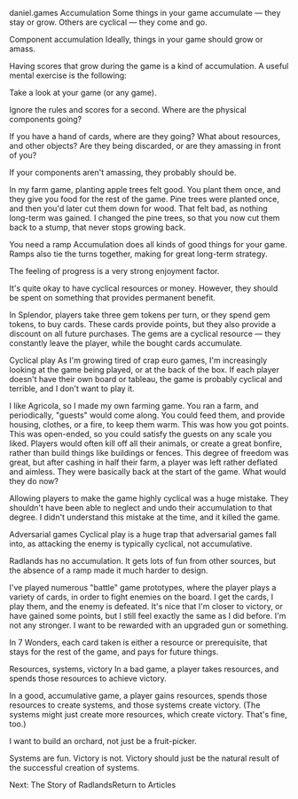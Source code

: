 daniel.games
Accumulation
Some things in your game accumulate — they stay or grow. Others are cyclical — they come and go.

Component accumulation
Ideally, things in your game should grow or amass.

Having scores that grow during the game is a kind of accumulation. A useful mental exercise is the following:

Take a look at your game (or any game).

Ignore the rules and scores for a second. Where are the physical components going?

If you have a hand of cards, where are they going? What about resources, and other objects? Are they being discarded, or are they amassing in front of you?

If your components aren't amassing, they probably should be.

In my farm game, planting apple trees felt good. You plant them once, and they give you food for the rest of the game. Pine trees were planted once, and then you'd later cut them down for wood. That felt bad, as nothing long-term was gained. I changed the pine trees, so that you now cut them back to a stump, that never stops growing back.

You need a ramp
Accumulation does all kinds of good things for your game. Ramps also tie the turns together, making for great long-term strategy.

The feeling of progress is a very strong enjoyment factor.

It's quite okay to have cyclical resources or money. However, they should be spent on something that provides permanent benefit.

In Splendor, players take three gem tokens per turn, or they spend gem tokens, to buy cards. These cards provide points, but they also provide a discount on all future purchases. The gems are a cyclical resource — they constantly leave the player, while the bought cards accumulate.

Cyclical play
As I'm growing tired of crap euro games, I'm increasingly looking at the game being played, or at the back of the box. If each player doesn't have their own board or tableau, the game is probably cyclical and terrible, and I don't want to play it. 

I like Agricola, so I made my own farming game. You ran a farm, and periodically, "guests" would come along. You could feed them, and provide housing, clothes, or a fire, to keep them warm. This was how you got points. This was open-ended, so you could satisfy the guests on any scale you liked. Players would often kill off all their animals, or create a great bonfire, rather than build things like buildings or fences. This degree of freedom was great, but after cashing in half their farm, a player was left rather deflated and aimless. They were basically back at the start of the game. What would they do now?

Allowing players to make the game highly cyclical was a huge mistake. They shouldn't have been able to neglect and undo their accumulation to that degree. I didn't understand this mistake at the time, and it killed the game.

Adversarial games
Cyclical play is a huge trap that adversarial games fall into, as attacking the enemy is typically cyclical, not accumulative.

Radlands has no accumulation. It gets lots of fun from other sources, but the absence of a ramp made it much harder to design.

I've played numerous "battle" game prototypes, where the player plays a variety of cards, in order to fight enemies on the board. I get the cards, I play them, and the enemy is defeated. It's nice that I'm closer to victory, or have gained some points, but I still feel exactly the same as I did before. I'm not any stronger. I want to be rewarded with an upgraded gun or something.

In 7 Wonders, each card taken is either a resource or prerequisite, that stays for the rest of the game, and pays for future things. 

Resources, systems, victory
In a bad game, a player takes resources, and spends those resources to achieve victory.

In a good, accumulative game, a player gains resources, spends those resources to create systems, and those systems create victory. (The systems might just create more resources, which create victory. That's fine, too.)

I want to build an orchard, not just be a fruit-picker.

Systems are fun. Victory is not. Victory should just be the natural result of the successful creation of systems.

Next: The Story of RadlandsReturn to Articles